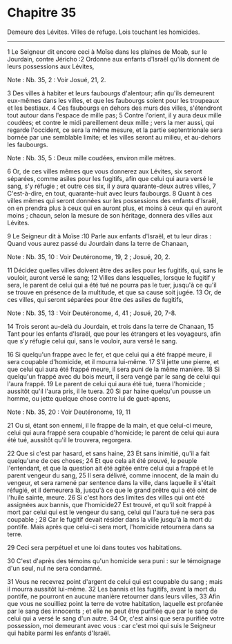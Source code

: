 # Chapitre 35

Demeure des Lévites.
Villes de refuge.
Lois touchant les homicides.

***

1 Le Seigneur dit encore ceci à Moïse dans les plaines de Moab, sur le Jourdain, contre Jéricho :2 Ordonne aux enfants d'Israël qu'ils donnent de leurs possessions aux Lévites,

<span class="bible-note">Note : </span> Nb. 35, 2 : Voir Josué, 21, 2.

3 Des villes à habiter et leurs faubourgs d'alentour; afin qu'ils demeurent eux-mêmes dans les villes, et que les faubourgs soient pour les troupeaux et les bestiaux. 4 Ces faubourgs en dehors des murs des villes, s'étendront tout autour dans l'espace de mille pas; 5 Contre l'orient, il y aura deux mille coudées; et contre le midi pareillement deux mille ; vers la mer aussi, qui regarde l'occident, ce sera la même mesure, et la partie septentrionale sera bornée par une semblable limite; et les villes seront au milieu, et au-dehors les faubourgs.

<span class="bible-note">Note : </span> Nb. 35, 5 : Deux mille coudées, environ mille mètres.


6 Or, de ces villes mêmes que vous donnerez aux Lévites, six seront séparées, comme asiles pour les fugitifs, afin que celui qui aura versé le sang, s'y réfugie ; et outre ces six, il y aura quarante-deux autres villes, 7 C'est-à-dire, en tout, quarante-huit avec leurs faubourgs. 8 Quant à ces villes mêmes qui seront données sur les possessions des enfants d'Israël, on en prendra plus à ceux qui en auront plus, et moins à ceux qui en auront moins ; chacun, selon la mesure de son héritage, donnera des villes aux Lévites.


9 Le Seigneur dit à Moïse :10 Parle aux enfants d'Israël, et tu leur diras : Quand vous aurez passé du Jourdain dans la terre de Chanaan,

<span class="bible-note">Note : </span> Nb. 35, 10 : Voir Deutéronome, 19, 2 ; Josué, 20, 2.

11 Décidez quelles villes doivent être des asiles pour les fugitifs, qui, sans le vouloir, auront versé le sang; 12 Villes dans lesquelles, lorsque le fugitif y sera, le parent de celui qui a été tué ne pourra pas le tuer, jusqu'à ce qu'il se trouve en présence de la multitude, et que sa cause soit jugée. 13 Or, de ces villes, qui seront séparées pour être des asiles de fugitifs,

<span class="bible-note">Note : </span> Nb. 35, 13 : Voir Deutéronome, 4, 41 ; Josué, 20, 7-8.

14 Trois seront au-delà du Jourdain, et trois dans la terre de Chanaan, 15 Tant pour les enfants d'Israël, que pour les étrangers et les voyageurs, afin que s'y réfugie celui qui, sans le vouloir, aura versé le sang.


16 Si quelqu'un frappe avec le fer, et que celui qui a été frappé meure, il sera coupable d'homicide, et il mourra lui-même. 17 S'il jette une pierre, et que celui qui aura été frappé meure, il sera puni de la même manière. 18 Si quelqu'un frappé avec du bois meurt, il sera vengé par le sang de celui qui l'aura frappé. 19 Le parent de celui qui aura été tué, tuera l'homicide ; aussitôt qu'il l'aura pris, il le tuera. 20 Si par haine quelqu'un pousse un homme, ou jette quelque chose contre lui de guet-apens,

<span class="bible-note">Note : </span> Nb. 35, 20 : Voir Deutéronome, 19, 11

21 Ou si, étant son ennemi, il le frappe de la main, et que celui-ci meure, celui qui aura frappé sera coupable d'homicide; le parent de celui qui aura été tué, aussitôt qu'il le trouvera, regorgera.


22 Que si c'est par hasard, et sans haine, 23 Et sans inimitié, qu'il a fait quelqu'une de ces choses; 24 Et que cela ait été prouvé, le peuple l'entendant, et que la question ait été agitée entre celui qui a frappé et le parent vengeur du sang, 25 Il sera délivré, comme innocent, de la main du vengeur, et sera ramené par sentence dans la ville, dans laquelle il s'était réfugié, et il demeurera là, jusqu'à ce que le grand prêtre qui a été oint de l'huile sainte, meure. 26 Si c'est hors des limites des villes qui ont été assignées aux bannis, que l'homicide27 Est trouvé, et qu'il soit frappé à mort par celui qui est le vengeur du sang, celui qui l'aura tué ne sera pas coupable ; 28 Car le fugitif devait résider dans la ville jusqu'à la mort du pontife. Mais après que celui-ci sera mort, l'homicide retournera dans sa terre.


29 Ceci sera perpétuel et une loi dans toutes vos habitations.


30 C'est d'après des témoins qu'un homicide sera puni : sur le témoignage d'un seul, nul ne sera condamné.


31 Vous ne recevrez point d'argent de celui qui est coupable du sang ; mais il mourra aussitôt lui-même. 32 Les bannis et les fugitifs, avant la mort du pontife, ne pourront en aucune manière retourner dans leurs villes, 33 Afin que vous ne souilliez point la terre de votre habitation, laquelle est profanée par le sang des innocents ; et elle ne peut être purifiée que par le sang de celui qui a versé le sang d'un autre. 34 Or, c'est ainsi que sera purifiée votre possession, moi demeurant avec vous : car c'est moi qui suis le Seigneur qui habite parmi les enfants d'Israël.

